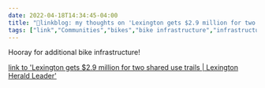 ```yaml
---
date: 2022-04-18T14:34:45-04:00
title: "🔗linkblog: my thoughts on 'Lexington gets $2.9 million for two shared use trails | Lexington Herald Leader'"
tags: ["link","Communities","bikes","bike infrastructure","infrastructure","Lexington"]
---
```

Hooray for additional bike infrastructure!
 
[link to 'Lexington gets $2.9 million for two shared use trails | Lexington Herald Leader'](https://www.kentucky.com/news/local/counties/fayette-county/article260518862.html)
